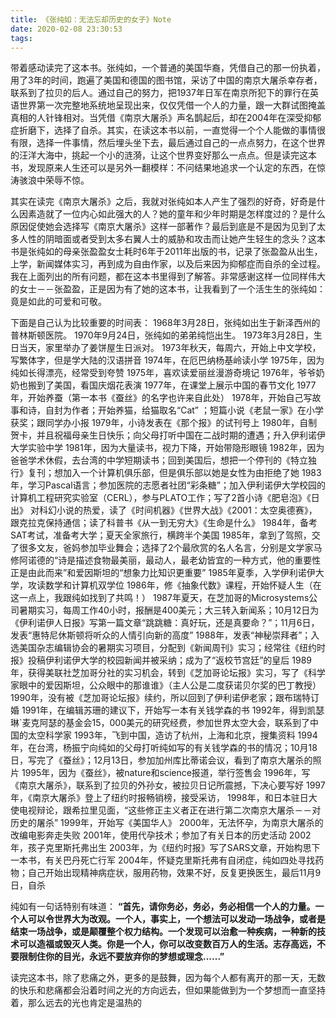 ```yaml
---
title: 《张纯如：无法忘却历史的女子》Note
date: 2020-02-08 23:30:53
tags:
---
```

带着感动读完了这本书。张纯如，一个普通的美国华裔，凭借自己的那一份执着，用了3年的时间，跑遍了美国和德国的图书馆，采访了中国的南京大屠杀幸存者，联系到了拉贝的后人。通过自己的努力，把1937年日军在南京所犯下的罪行在英语世界第一次完整地系统地呈现出来，仅仅凭借一个人的力量，跟一大群试图掩盖真相的人针锋相对。当凭借《南京大屠杀》声名鹊起后，却在2004年在深受抑郁症折磨下，选择了自杀。其实，在读这本书以前，一直觉得一个个人能做的事情很有限，选择一件事情，然后埋头坐下去，最后通过自己的一点点努力，在这个世界的汪洋大海中，挑起一个小的涟漪，让这个世界变好那么一点点。但是读完这本书，发现原来人生还可以是另外一翻模样：不问结果地追求一个认定的东西，在惊涛骇浪中荣辱不惊。

其实在读完《南京大屠杀》之后，我就对张纯如本人产生了强烈的好奇，好奇是什么因素造就了一位内心如此强大的人？她的童年和少年时期是怎样度过的？是什么原因促使她会选择写《南京大屠杀》这样一部著作？最后到底是不是因为见到了太多人性的阴暗面或者受到太多右翼人士的威胁和攻击而让她产生轻生的念头？这本书是张纯如的母亲张盈盈女士耗时6年于2011年出版的书，记录了张盈盈从出生，上学，新闻媒体实习，再到成为自由作家，以及后来因为抑郁症而自杀的全过程。我在上面列出的所有问题，都在这本书里得到了解答。非常感谢这样一位同样伟大的女士－－张盈盈，正是因为有了她的这本书，让我看到了一个活生生的张纯如：竟是如此的可爱和可敬。
<!-- more -->

下面是自己认为比较重要的时间表：
1968年3月28日，张纯如出生于新泽西州的普林斯顿医院。
1970年9月24日，张纯如的弟弟纯恺出生。
1973年3月28日，生日当天，家里举办了姜饼屋生日派对。
1973年秋天，每周六，开始上中文学校，写繁体字，但是学大陆的汉语拼音
1974年，在厄巴纳杨基岭读小学
1975年，因为纯如长得漂亮，经常受到夸赞
1975年，喜欢读爱丽丝漫游奇境记
1976年，爷爷奶奶也搬到了美国，看国庆烟花表演
1977年，在课堂上展示中国的春节文化
1977年，开始养蚕（第一本书《蚕丝》的名字也许来自此处）
1978年，开始自己写故事和诗，自封为作者；开始养猫，给猫取名“Cat” ；短篇小说《老鼠一家》在小学获奖；跟同学办小报
1979年，小诗发表在《那个报》的试刊号上
1980年，自制贺卡，并且祝福母亲生日快乐；向父母打听中国在二战时期的遭遇；升入伊利诺伊大学实验中学
1981年，因为大量读书，视力下降，开始带隐形眼镜
1982年，因为爸爸学术休假，去台湾的中学短期读书；回到美国后，想把一个停刊的《特立独行》复刊；想加入一个计算机俱乐部，但是俱乐部以她是女性为由拒绝了她
1983年，学习Pascal语言；参加医院的志愿者社团“彩条糖”；加入伊利诺伊大学校园的计算机工程研究实验室（CERL），参与PLATO工作；写了2首小诗《肥皂泡》《日出》
对科幻小说的热爱，读了《时间机器》《世界大战》《2001：太空奥德赛》，跟克拉克保持通信；读了科普书《从一到无穷大》《生命是什么》
1984年，备考SAT考试，准备考大学；夏天全家旅行，横跨半个美国
1985年，拿到了驾照，交了很多文友，爸妈参加毕业舞会；选择了2个最欣赏的名人名言，分别是文学家马修阿诺德的“诗是描述食物最美丽，最动人，最老幼皆宜的一种方式，他的重要性正是由此而来”和爱因斯坦的“想象力比知识更重要”
1985年夏季，入学伊利诺伊大学，攻读数学和计算机双学位
1986年，修《抽象代数》课程，开始怀疑人生（在这一点上，我跟纯如找到了共鸣！）
1987年夏天，在芝加哥的Microsystems公司暑期实习，每周工作40小时，报酬是400美元；大三转入新闻系；10月12日为《伊利诺伊人日报》写第一篇文章“跳跳糖：真好玩，还是真要命？”；11月6日，发表“惠特尼休斯顿将听众的人情引向新的高度”
1988年，发表“神秘崇拜者”；入选美国杂志编辑协会的暑期实习项目，分配到《新闻周刊》实习；经常往《纽约时报》投稿伊利诺伊大学的校园新闻并被采纳；成为了“返校节宫廷”的皇后
1989年，获得美联社芝加哥分社的实习机会，转到《芝加哥论坛报》实习，写了《科学家眼中的爱因斯坦，公众眼中的那谁谁》（主人公是二度获诺贝尔奖的巴丁教授）
1990年，没有被《芝加哥论坛报》续约，所以回到了伊利诺伊老家；跟布瑞特订婚
1991年，在编辑苏珊的建议下，开始写一本有关钱学森的书
1992年，得到凯瑟琳`麦克阿瑟的基金会15，000美元的研究经费，参加世界太空大会，联系到了中国的太空科学家
1993年，飞到中国，造访了杭州，上海和北京，搜集资料
1994年，在台湾，杨振宁向纯如的父母打听纯如写的有关钱学森的书的情况；10月18日，写完了《蚕丝》；12月13日，参加加州库比蒂诺会议，看到了南京大屠杀的照片
1995年，因为《蚕丝》，被nature和science报道，举行签售会
1996年，写《南京大屠杀》，联系到了拉贝的外孙女，被拉贝日记所震撼，下决心要写好
1997年，《南京大屠杀》登上了纽约时报畅销榜，接受采访，
1998年，和日本驻日大使电视辩论，跟希拉里见面，“这些修正主义者正在进行第二次南京大屠杀－－对历史的屠杀”
1999年，开始写《美国华人》
2000年，无法怀孕，为南京大屠杀的改编电影奔走失败
2001年，使用代孕技术；参加了有关日本的历史活动
2002年，孩子克里斯托弗出生
2003年，为《纽约时报》写了SARS文章，开始构思下一本书，有关巴丹死亡行军
2004年，怀疑克里斯托弗有自闭症，纯如四处寻找药物；自己开始出现精神病症状，服用药物，效果不好，反复更换医生，最后11月9日，自杀

纯如有一句话特别有味道：
**“首先，请你务必，务必，务必相信一个人的力量。一个人可以令世界大为改观。一个人，事实上，一个想法可以发动一场战争，或者是结束一场战争，或是颠覆整个权力结构。一个发现可以治愈一种疾病，一种新的技术可以造福或毁灭人类。你是一个人，你可以改变数百万人的生活。志存高远，不要限制住你的目光，永远不要放弃你的梦想或理念......”**

读完这本书，除了悲痛之外，更多的是鼓舞，因为每个人都有离开的那一天，无数的快乐和悲痛都会沿着时间之光的方向远去，但如果能做到为一个梦想而一直坚持着，那么远去的光也肯定是温热的
